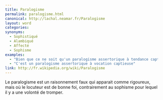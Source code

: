 ```yaml
---
title: Paralogisme
permalink: paralogisme.html
canonical: http://lachal.neamar.fr/Paralogisme
layout: word
categories:
synonyms:
  - Sophistiqué
  - Alambiqué
  - Affecté
  - Sophisme
examples:
  - "Bien que ce ne soit qu'un paralogisme assertorique à tendance captieuse."
  - "C'est un paralogisme assertorique à vocation captieuse"
link: http://fr.wikipedia.org/wiki/Paralogisme
---
```


Le paralogisme est un raisonnement faux qui apparait comme rigoureux, mais où le locuteur est de bonne foi, contrairement au sophisme pour lequel il y a une volonté de tromper.

